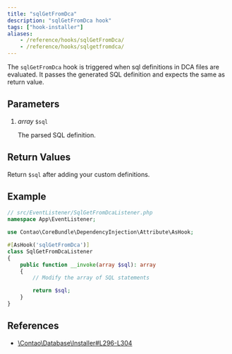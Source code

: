 ```yaml
---
title: "sqlGetFromDca"
description: "sqlGetFromDca hook"
tags: ["hook-installer"]
aliases:
    - /reference/hooks/sqlGetFromDca/
    - /reference/hooks/sqlgetfromdca/
---
```



The `sqlGetFromDca` hook is triggered when sql definitions in DCA files are evaluated. It passes
the generated SQL definition and expects the same as return value.


## Parameters

1. *array* `$sql`

    The parsed SQL definition.


## Return Values

Return `$sql` after adding your custom definitions.


## Example

```php
// src/EventListener/SqlGetFromDcaListener.php
namespace App\EventListener;

use Contao\CoreBundle\DependencyInjection\Attribute\AsHook;

#[AsHook('sqlGetFromDca')]
class SqlGetFromDcaListener
{
    public function __invoke(array $sql): array
    {
        // Modify the array of SQL statements

        return $sql;
    }
}
```


## References

* [\Contao\Database\Installer#L296-L304](https://github.com/contao/contao/blob/4.7.6/core-bundle/src/Resources/contao/library/Contao/Database/Installer.php#L296-L304)

